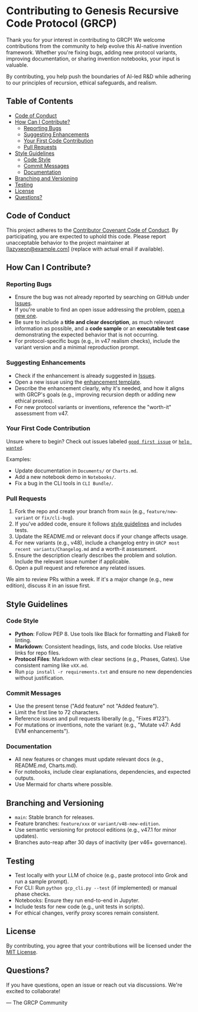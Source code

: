 # Contributing to Genesis Recursive Code Protocol (GRCP)

Thank you for your interest in contributing to GRCP! We welcome contributions from the community to help evolve this AI-native invention framework. Whether you're fixing bugs, adding new protocol variants, improving documentation, or sharing invention notebooks, your input is valuable.

By contributing, you help push the boundaries of AI-led R&D while adhering to our principles of recursion, ethical safeguards, and realism.

## Table of Contents

- [Code of Conduct](#code-of-conduct)
- [How Can I Contribute?](#how-can-i-contribute)
  - [Reporting Bugs](#reporting-bugs)
  - [Suggesting Enhancements](#suggesting-enhancements)
  - [Your First Code Contribution](#your-first-code-contribution)
  - [Pull Requests](#pull-requests)
- [Style Guidelines](#style-guidelines)
  - [Code Style](#code-style)
  - [Commit Messages](#commit-messages)
  - [Documentation](#documentation)
- [Branching and Versioning](#branching-and-versioning)
- [Testing](#testing)
- [License](#license)
- [Questions?](#questions)

## Code of Conduct

This project adheres to the [Contributor Covenant Code of Conduct](https://www.contributor-covenant.org/version/2/1/code_of_conduct.html). By participating, you are expected to uphold this code. Please report unacceptable behavior to the project maintainer at [lazyxeon@example.com] (replace with actual email if available).

## How Can I Contribute?

### Reporting Bugs

- Ensure the bug was not already reported by searching on GitHub under [Issues](https://github.com/lazyxeon/Genesis-Recursive-Code-Protocol-/issues).
- If you're unable to find an open issue addressing the problem, [open a new one](https://github.com/lazyxeon/Genesis-Recursive-Code-Protocol-/issues/new?assignees=&labels=bug&template=bug_report.md&title=).
- Be sure to include a **title and clear description**, as much relevant information as possible, and a **code sample** or an **executable test case** demonstrating the expected behavior that is not occurring.
- For protocol-specific bugs (e.g., in v47 realism checks), include the variant version and a minimal reproduction prompt.

### Suggesting Enhancements

- Check if the enhancement is already suggested in [Issues](https://github.com/lazyxeon/Genesis-Recursive-Code-Protocol-/issues).
- Open a new issue using the [enhancement template](https://github.com/lazyxeon/Genesis-Recursive-Code-Protocol-/issues/new?assignees=&labels=enhancement&template=feature_request.md&title=).
- Describe the enhancement clearly, why it's needed, and how it aligns with GRCP's goals (e.g., improving recursion depth or adding new ethical proxies).
- For new protocol variants or inventions, reference the "worth-it" assessment from v47.

### Your First Code Contribution

Unsure where to begin? Check out issues labeled [`good first issue`](https://github.com/lazyxeon/Genesis-Recursive-Code-Protocol-/issues?q=is%3Aopen+is%3Aissue+label%3A%22good+first+issue%22) or [`help wanted`](https://github.com/lazyxeon/Genesis-Recursive-Code-Protocol-/issues?q=is%3Aopen+is%3Aissue+label%3A%22help+wanted%22).

Examples:
- Update documentation in `Documents/` or `Charts.md`.
- Add a new notebook demo in `Notebooks/`.
- Fix a bug in the CLI tools in `CLI Bundle/`.

### Pull Requests

1. Fork the repo and create your branch from `main` (e.g., `feature/new-variant` or `fix/cli-bug`).
2. If you've added code, ensure it follows [style guidelines](#style-guidelines) and includes tests.
3. Update the README.md or relevant docs if your change affects usage.
4. For new variants (e.g., v48), include a changelog entry in `GRCP most recent variants/Changelog.md` and a worth-it assessment.
5. Ensure the description clearly describes the problem and solution. Include the relevant issue number if applicable.
6. Open a pull request and reference any related issues.

We aim to review PRs within a week. If it's a major change (e.g., new edition), discuss it in an issue first.

## Style Guidelines

### Code Style

- **Python**: Follow PEP 8. Use tools like Black for formatting and Flake8 for linting.
- **Markdown**: Consistent headings, lists, and code blocks. Use relative links for repo files.
- **Protocol Files**: Markdown with clear sections (e.g., Phases, Gates). Use consistent naming like `vXX.md`.
- Run `pip install -r requirements.txt` and ensure no new dependencies without justification.

### Commit Messages

- Use the present tense ("Add feature" not "Added feature").
- Limit the first line to 72 characters.
- Reference issues and pull requests liberally (e.g., "Fixes #123").
- For mutations or inventions, note the variant (e.g., "Mutate v47: Add EVM enhancements").

### Documentation

- All new features or changes must update relevant docs (e.g., README.md, Charts.md).
- For notebooks, include clear explanations, dependencies, and expected outputs.
- Use Mermaid for charts where possible.

## Branching and Versioning

- `main`: Stable branch for releases.
- Feature branches: `feature/xxx` or `variant/v48-new-edition`.
- Use semantic versioning for protocol editions (e.g., v47.1 for minor updates).
- Branches auto-reap after 30 days of inactivity (per v46+ governance).

## Testing

- Test locally with your LLM of choice (e.g., paste protocol into Grok and run a sample prompt).
- For CLI: Run `python gcp_cli.py --test` (if implemented) or manual phase checks.
- Notebooks: Ensure they run end-to-end in Jupyter.
- Include tests for new code (e.g., unit tests in scripts).
- For ethical changes, verify proxy scores remain consistent.

## License

By contributing, you agree that your contributions will be licensed under the [MIT License](LICENSE).

## Questions?

If you have questions, open an issue or reach out via discussions. We're excited to collaborate!

— The GRCP Community
